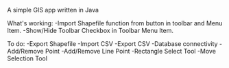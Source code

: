 A simple GIS app written in Java

What's working:
-Import Shapefile function from button in toolbar and Menu Item.
-Show/Hide Toolbar Checkbox in Toolbar Menu Item.

To do:
-Export Shapefile
-Import CSV
-Export CSV
-Database connectivity
-Add/Remove Point
-Add/Remove Line Point
-Rectangle Select Tool
-Move Selection Tool
